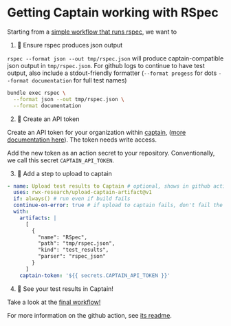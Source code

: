 # Getting Captain working with RSpec

Starting from a [simple workflow that runs rspec][workflow-before-captain], we want to

1. 🧪 Ensure rspec produces json output

`rspec --format json --out tmp/rspec.json` will produce captain-compatible json output in `tmp/rspec.json`.
For github logs to continue to have test output, also include a stdout-friendly formatter (`--format progess` for dots
`--format documentation` for full test names)

```sh
bundle exec rspec \
  --format json --out tmp/rspec.json \
  --format documentation
```

2. 🔐 Create an API token

Create an API token for your organization within [captain][captain], ([more documentation here][create-api-token]).
The token needs write access.

Add the new token as an action secret to your repository. Conventionally, we call this secret `CAPTAIN_API_TOKEN`.

3. 💌 Add a step to upload to captain

```yaml
- name: Upload test results to Captain # optional, shows in github action results
  uses: rwx-research/upload-captain-artifact@v1
  if: always() # run even if build fails
  continue-on-error: true # if upload to captain fails, don't fail the build
  with:
    artifacts: |
      [
        {
          "name": "RSpec",
          "path": "tmp/rspec.json",
          "kind": "test_results",
          "parser": "rspec_json"
        }
      ]
    captain-token: '${{ secrets.CAPTAIN_API_TOKEN }}'
```

4. 🎉 See your test results in Captain!

Take a look at the [final workflow!][workflow-with-captain]

For more information on the github action, see [its readme][action-readme].

[workflow-before-captain]: https://github.com/captain-examples/rspec/blob/basic-workflow/.github/workflows/ci.yml
[captain]: https://captain.build/_/organizations
[create-api-token]: https://www.rwx.com/captain/docs/api-tokens#generating-an-api-token
[workflow-with-captain]: https://github.com/captain-examples/rspec/blob/main/.github/workflows/ci.yml
[action-readme]: https://github.com/rwx-research/upload-captain-artifact/#readme
